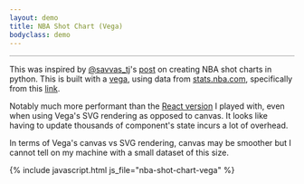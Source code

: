 ```yaml
---
layout: demo
title: NBA Shot Chart (Vega)
bodyclass: demo
---
```


<div id="shot-chart-player-select"></div>
<div id="shot-chart" style="border: 1px solid #ccc;"></div>
<p></p>

This was inspired by [@savvas_tj](https://twitter.com/savvas_tj)'s
[post](http://savvastjortjoglou.com/nba-shot-sharts.html#Plotting-the-Shot-Chart-Data)
on creating NBA shot charts in python.  This is built with a
[vega](http://vega.github.io/vega/), using data from
[stats.nba.com](http://stats.nba.com), specifically from this [link](http://stats.nba.com/stats/shotchartdetail?CFID=33&CFPARAMS=2014-15&ContextFilter=&ContextMeasure=FGA&DateFrom=&DateTo=&GameID=&GameSegment=&LastNGames=0&LeagueID=00&Location=&MeasureType=Base&Month=0&OpponentTeamID=0&Outcome=&PaceAdjust=N&PerMode=PerGame&Period=0&PlayerID=201935&PlusMinus=N&Position=&Rank=N&RookieYear=&Season=2014-15&SeasonSegment=&SeasonType=Regular+Season&TeamID=0&VsConference=&VsDivision=&mode=Advanced&showDetails=0&showShots=1&showZones=0).

Notably much more performant than the
[React version](/demos/nba-shot-chart) I played with, even when using
Vega's SVG rendering as opposed to canvas. It looks like having to
update thousands of component's state incurs a lot of overhead.

In terms of Vega's canvas vs SVG rendering, canvas may be smoother but
I cannot tell on my machine with a small dataset of this size.

{% include javascript.html js_file="nba-shot-chart-vega" %}
